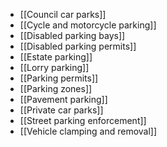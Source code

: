 - [[Council car parks]]
- [[Cycle and motorcycle parking]]
- [[Disabled parking bays]]
- [[Disabled parking permits]]
- [[Estate parking]]
- [[Lorry parking]]
- [[Parking permits]]
- [[Parking zones]]
- [[Pavement parking]]
- [[Private car parks]]
- [[Street parking enforcement]]
- [[Vehicle clamping and removal]]
